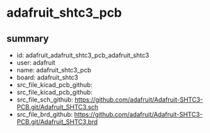 # adafruit_shtc3_pcb
 
## summary 
* id: adafruit_adafruit_shtc3_pcb_adafruit_shtc3
* user: adafruit
* name: adafruit_shtc3_pcb
* board: adafruit_shtc3
* src_file_kicad_pcb_github: 
* src_file_kicad_pcb_github: 
* src_file_sch_github: https://github.com/adafruit/Adafruit-SHTC3-PCB.git/Adafruit_SHTC3.sch
* src_file_brd_github: https://github.com/adafruit/Adafruit-SHTC3-PCB.git/Adafruit_SHTC3.brd



